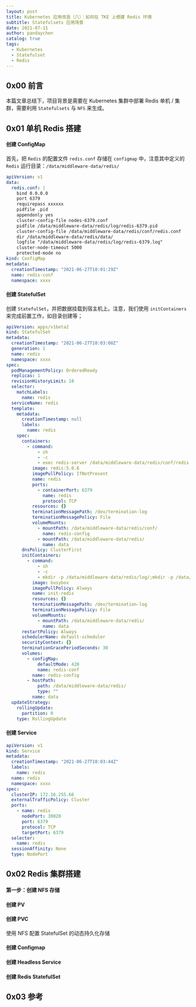 ```yaml
---
layout: post
title: Kubernetes 应用改造（八）：如何在 TKE 上搭建 Redis 环境
subtitle: Statefulsets 应用场景
date: 2021-07-11
author: pandaychen
catalog: true
tags:
  - Kubernetes
  - Statefulset
  - Redis
---
```


## 0x00 前言

本篇文章总结下，项目背景是需要在 Kubernetes 集群中部署 Redis 单机 / 集群，需要利用 `Statefulsets` 与 `NFS` 来生成。

## 0x01 单机 Redis 搭建

#### 创建 ConfigMap

首先，把 `Redis` 的配置文件 `redis.conf` 存储在 `configmap` 中，注意其中定义的 `Redis` 运行目录：`/data/middleware-data/redis/`

```yaml
apiVersion: v1
data:
  redis.conf: |
    bind 0.0.0.0
    port 6379
    requirepass xxxxxx
    pidfile .pid
    appendonly yes
    cluster-config-file nodes-6379.conf
    pidfile /data/middleware-data/redis/log/redis-6379.pid
    cluster-config-file /data/middleware-data/redis/conf/redis.conf
    dir /data/middleware-data/redis/data/
    logfile "/data/middleware-data/redis/log/redis-6379.log"
    cluster-node-timeout 5000
    protected-mode no
kind: ConfigMap
metadata:
  creationTimestamp: "2021-06-27T10:01:29Z"
  name: redis-conf
  namespace: xxxx
```

#### 创建 StatefulSet

创建 `StatefulSet`，并把数据挂载到宿主机上。注意，我们使用 `initContainers` 来完成前置工作，如目录创建等；

```yaml
apiVersion: apps/v1beta2
kind: StatefulSet
metadata:
  creationTimestamp: "2021-06-27T10:03:08Z"
  generation: 1
  name: redis
  namespace: xxxx
spec:
  podManagementPolicy: OrderedReady
  replicas: 1
  revisionHistoryLimit: 10
  selector:
    matchLabels:
      name: redis
  serviceName: redis
  template:
    metadata:
      creationTimestamp: null
      labels:
        name: redis
    spec:
      containers:
        - command:
            - sh
            - -c
            - exec redis-server /data/middleware-data/redis/conf/redis.conf
          image: redis:5.0.6
          imagePullPolicy: IfNotPresent
          name: redis
          ports:
            - containerPort: 6379
              name: redis
              protocol: TCP
          resources: {}
          terminationMessagePath: /dev/termination-log
          terminationMessagePolicy: File
          volumeMounts:
            - mountPath: /data/middleware-data/redis/conf/
              name: redis-config
            - mountPath: /data/middleware-data/redis/
              name: data
      dnsPolicy: ClusterFirst
      initContainers:
        - command:
            - sh
            - -c
            - mkdir -p /data/middleware-data/redis/log/;mkdir -p /data/middleware-data/redis/conf/;mkdir -p /data/middleware-data/redis/data/
          image: busybox
          imagePullPolicy: Always
          name: init-redis
          resources: {}
          terminationMessagePath: /dev/termination-log
          terminationMessagePolicy: File
          volumeMounts:
            - mountPath: /data/middleware-data/redis/
              name: data
      restartPolicy: Always
      schedulerName: default-scheduler
      securityContext: {}
      terminationGracePeriodSeconds: 30
      volumes:
        - configMap:
            defaultMode: 420
            name: redis-conf
          name: redis-config
        - hostPath:
            path: /data/middleware-data/redis/
            type: ""
          name: data
  updateStrategy:
    rollingUpdate:
      partition: 0
    type: RollingUpdate
```

#### 创建 Service

```yaml
apiVersion: v1
kind: Service
metadata:
  creationTimestamp: "2021-06-27T10:03:44Z"
  labels:
    name: redis
  name: redis
  namespace: xxxx
spec:
  clusterIP: 172.16.255.66
  externalTrafficPolicy: Cluster
  ports:
    - name: redis
      nodePort: 30020
      port: 6379
      protocol: TCP
      targetPort: 6379
  selector:
    name: redis
  sessionAffinity: None
  type: NodePort
```

## 0x02 Redis 集群搭建

####  第一步：创建 NFS 存储
####  创建 PV
####  创建 PVC

使用 NFS 配置 StatefulSet 的动态持久化存储

####  创建 Configmap
####  创建 Headless Service
####  创建 Redis StatefulSet

## 0x03 参考
